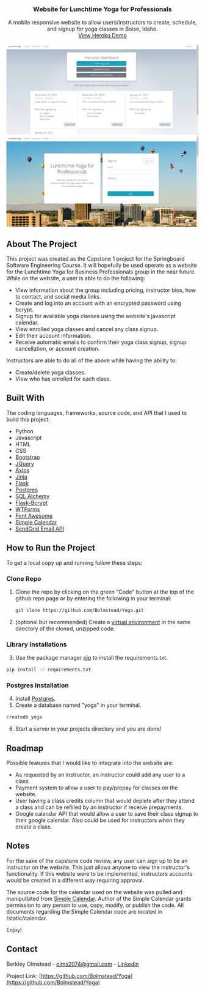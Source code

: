 <p align="center">

  <h3 align="center">Website for Lunchtime Yoga for Professionals</h3>

  <p align="center">
    A mobile responsive website to allow users/instructors to create, schedule, and signup for yoga classes in Boise, Idaho.
    <br />
    <a href="https://yoga-website.herokuapp.com/">View Heroku Demo</a>
  </p>
</p>

![Website_pic](static/images/dashboard.png?raw=true "website")
![Website_pic](static/images/yoga_homepage.png?raw=true "website")

<!-- ABOUT THE PROJECT -->
## About The Project

This project was created as the Capstone 1 project for the Springboard Software Engineering Course. It will hopefully be used  operate as a website for the Lunchtime Yoga for Business Professionals group in the near future. While on the website, a user is able to do the following:
* View information about the group including pricing, instructor bios, how to contact, and social media links.
* Create and log into an account with an encrypted password using bcrypt.
* Signup for available yoga classes using the website's javascript calendar.
* View enrolled yoga classes and cancel any class signup.
* Edit their account information.
* Receive automatic emails to confirm their yoga class signup, signup cancellation, or account creation.


Instructors are able to do all of the above while having the ability to:
* Create/delete yoga classes.
* View who has enrolled for each class.


## Built With

The coding languages, frameworks, source code, and API that I used to build this project:
* Python
* Javascript
* HTML
* CSS
* [Bootstrap](https://getbootstrap.com)
* [JQuery](https://jquery.com)
* [Axios](https://www.npmjs.com/package/axios)
* [Jinja](https://jinja.palletsprojects.com/en/2.11.x/)
* [Flask](https://flask.palletsprojects.com/en/1.1.x/)
* [Postgres](https://www.postgresql.org/)
* [SQL Alchemy](https://flask-sqlalchemy.palletsprojects.com/en/2.x/)
* [Flask-Bcrypt](https://flask-bcrypt.readthedocs.io/en/latest/)
* [WTForms](https://wtforms.readthedocs.io/en/2.3.x/)
* [Font Awesome](https://fontawesome.com/)
* [Simple Calendar](https://github.com/brospars/simple-calendar)
* [SendGrid Email API](https://sendgrid.com/docs/api-reference/)


## How to Run the Project

To get a local copy up and running follow these steps:

### Clone Repo

1. Clone the repo by clicking on the green "Code" button at the top of the github repo page or by entering the following in your terminal:
   ```sh
   git clone https://github.com/Bolmstead/Yoga.git
   ```
2. (optional but recommended) Create a [virtual environment](https://packaging.python.org/guides/installing-using-pip-and-virtual-environments/) in the same directory of the cloned, unzipped code.

### Library Installations

3. Use the package manager [pip](https://pip.pypa.io/en/stable/) to install the requirements.txt.

  ```sh
  pip install -r requirements.txt
  ```

### Postgres Installation

4. Install [Postgres](https://www.postgresql.org/).
5. Create a database named "yoga" in your terminal.
  ```sh
  createdb yoga
  ```
6. Start a server in your projects directory and you are done!


## Roadmap

Possible features that I would like to integrate into the website are:
* As requested by an instructor, an instructor could add any user to a class.
* Payment system to allow a user to pay/prepay for classes on the website.
* User having a class credits column that would deplete after they attend a class and can be refilled by an instructor if receive prepayments.
* Google calendar API that would allow a user to save their class signup to their google calendar. Also could be used for instructors when they create a class.


## Notes
For the sake of the capstone code review, any user can sign up to be an instructor on the website. This just allows anyone to view the instructor's functionality. If this website were to be implemented, instructors accounts would be created in a different way requiring approval.

The source code for the calendar used on the website was pulled and maniputlated from [Simple Calendar](https://github.com/brospars/simple-calendar). Author of the Simple Calendar grants permission to any person to use, copy, modify, or publish the code. All documents regarding the Simple Calendar code are located in /static/calendar.

Enjoy!


## Contact

Berkley Olmstead - olms2074@gmail.com - [Linkedin](https://www.linkedin.com/in/berkleyolmstead/)

Project Link: [https://github.com/Bolmstead/Yoga](https://github.com/Bolmstead/Yoga)
